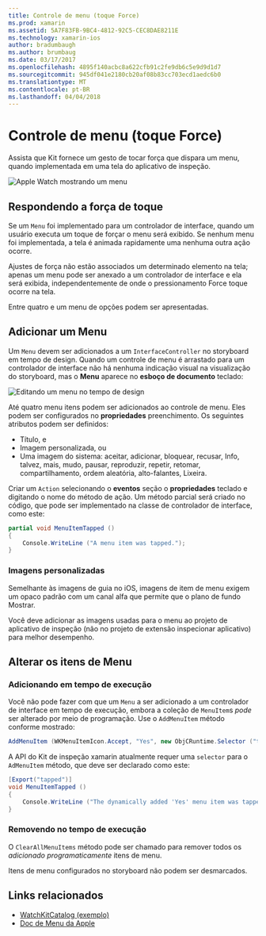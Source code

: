 ```yaml
---
title: Controle de menu (toque Force)
ms.prod: xamarin
ms.assetid: 5A7F83FB-9BC4-4812-92C5-CEC8DAE8211E
ms.technology: xamarin-ios
author: bradumbaugh
ms.author: brumbaug
ms.date: 03/17/2017
ms.openlocfilehash: 4895f140acbc8a622cfb91c2fe9db6c5e9d9d1d7
ms.sourcegitcommit: 945df041e2180cb20af08b83cc703ecd1aedc6b0
ms.translationtype: MT
ms.contentlocale: pt-BR
ms.lasthandoff: 04/04/2018
---
```

# <a name="menu-control-force-touch"></a>Controle de menu (toque Force)

Assista que Kit fornece um gesto de tocar força que dispara um menu, quando implementada em uma tela do aplicativo de inspeção.

![](menu-images/menu.png "Apple Watch mostrando um menu")
<!-- watch image courtesy of http://infinitapps.com/bezel/ -->

## <a name="responding-to-force-touch"></a>Respondendo a força de toque

Se um `Menu` foi implementado para um controlador de interface, quando um usuário executa um toque de forçar o menu será exibido. Se nenhum menu foi implementada, a tela é animada rapidamente uma nenhuma outra ação ocorre.

Ajustes de força não estão associados um determinado elemento na tela; apenas um menu pode ser anexado a um controlador de interface e ela será exibida, independentemente de onde o pressionamento Force toque ocorre na tela.

Entre quatro e um menu de opções podem ser apresentadas.


## <a name="adding-a-menu"></a>Adicionar um Menu

Um `Menu` devem ser adicionados a um `InterfaceController` no storyboard em tempo de design. Quando um controle de menu é arrastado para um controlador de interface não há nenhuma indicação visual na visualização do storyboard, mas o **Menu** aparece no **esboço de documento** teclado:

![](menu-images/menu-action.png "Editando um menu no tempo de design")

Até quatro menu itens podem ser adicionados ao controle de menu. Eles podem ser configurados no **propriedades** preenchimento. Os seguintes atributos podem ser definidos:

- Título, e
- Imagem personalizada, ou
- Uma imagem do sistema: aceitar, adicionar, bloquear, recusar, Info, talvez, mais, mudo, pausar, reproduzir, repetir, retomar, compartilhamento, ordem aleatória, alto-falantes, Lixeira.

Criar um `Action` selecionando o **eventos** seção o **propriedades** teclado e digitando o nome do método de ação. Um método parcial será criado no código, que pode ser implementado na classe de controlador de interface, como este:

```csharp
partial void MenuItemTapped ()
{
    Console.WriteLine ("A menu item was tapped.");
}
```

### <a name="custom-images"></a>Imagens personalizadas

Semelhante às imagens de guia no iOS, imagens de item de menu exigem um opaco padrão com um canal alfa que permite que o plano de fundo Mostrar.

Você deve adicionar as imagens usadas para o menu ao projeto de aplicativo de inspeção (não no projeto de extensão inspecionar aplicativo) para melhor desempenho.


## <a name="changing-the-menu-items"></a>Alterar os itens de Menu

<!--
### Design Time Items

Menu items added the the storyboard can be shown and hidden programmatically.
-->

### <a name="adding-at-runtime"></a>Adicionando em tempo de execução

Você não pode fazer com que um `Menu` a ser adicionado a um controlador de interface em tempo de execução, embora a coleção de `MenuItem`s *pode* ser alterado por meio de programação.
Use o `AddMenuItem` método conforme mostrado:

```csharp
AddMenuItem (WKMenuItemIcon.Accept, "Yes", new ObjCRuntime.Selector ("tapped"));
```

A API do Kit de inspeção xamarin atualmente requer uma `selector` para o `AdMenuItem` método, que deve ser declarado como este:

```csharp
[Export("tapped")]
void MenuItemTapped ()
{
    Console.WriteLine ("The dynamically added 'Yes' menu item was tapped.");
}
```

### <a name="removing-at-runtime"></a>Removendo no tempo de execução

O `ClearAllMenuItems` método pode ser chamado para remover todos os *adicionado programaticamente* itens de menu.

Itens de menu configurados no storyboard não podem ser desmarcados.



## <a name="related-links"></a>Links relacionados

- [WatchKitCatalog (exemplo)](https://developer.xamarin.com/samples/monotouch/watchOS/WatchKitCatalog/)
- [Doc de Menu da Apple](https://developer.apple.com/library/prerelease/ios/documentation/General/Conceptual/WatchKitProgrammingGuide/Menus.html)
